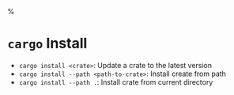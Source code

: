 %

# `cargo` Install

- `cargo install <crate>`: Update a crate to the latest version
- `cargo install --path <path-to-crate>`: Install create from path
- `cargo install --path .`: Install crate from current directory

